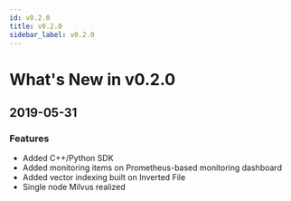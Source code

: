 ```yaml
---
id: v0.2.0
title: v0.2.0
sidebar_label: v0.2.0
---
```


# What's New in v0.2.0

## 2019-05-31

### Features

- Added C++/Python SDK
- Added monitoring items on Prometheus-based monitoring dashboard
- Added vector indexing built on Inverted File
- Single node Milvus realized